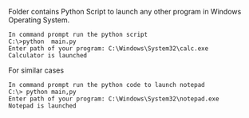 Folder contains Python Script to launch any other program in Windows Operating System.

```
In command prompt run the python script
C:\>python  main.py
Enter path of your program: C:\Windows\System32\calc.exe
Calculator is launched
```
For similar cases
```
In command prompt run the python code to launch notepad
C:\> python main,py
Enter path of your program: C:\Windows\System32\notepad.exe
Notepad is launched
```

